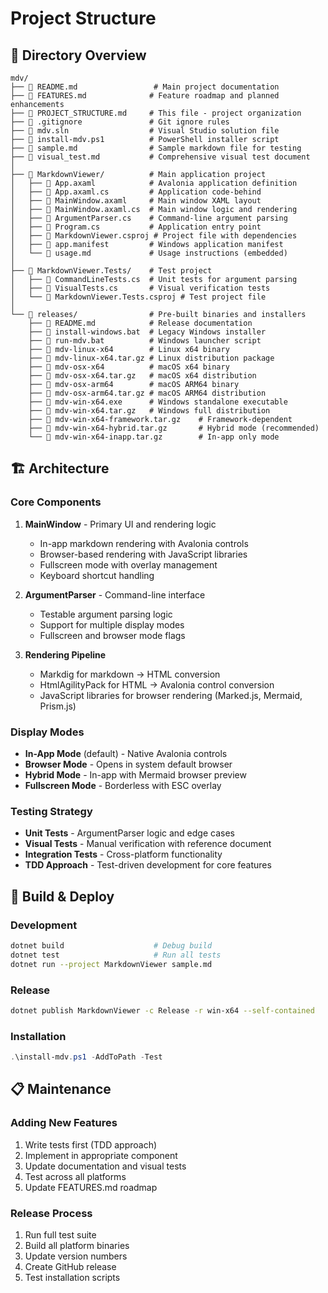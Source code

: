 # Project Structure

## 📁 Directory Overview

```
mdv/
├── 📄 README.md                 # Main project documentation
├── 📄 FEATURES.md              # Feature roadmap and planned enhancements
├── 📄 PROJECT_STRUCTURE.md     # This file - project organization
├── 📄 .gitignore               # Git ignore rules
├── 📄 mdv.sln                  # Visual Studio solution file
├── 📄 install-mdv.ps1          # PowerShell installer script
├── 📄 sample.md                # Sample markdown file for testing
├── 📄 visual_test.md           # Comprehensive visual test document
│
├── 📁 MarkdownViewer/          # Main application project
│   ├── 📄 App.axaml            # Avalonia application definition
│   ├── 📄 App.axaml.cs         # Application code-behind
│   ├── 📄 MainWindow.axaml     # Main window XAML layout
│   ├── 📄 MainWindow.axaml.cs  # Main window logic and rendering
│   ├── 📄 ArgumentParser.cs    # Command-line argument parsing
│   ├── 📄 Program.cs           # Application entry point
│   ├── 📄 MarkdownViewer.csproj # Project file with dependencies
│   ├── 📄 app.manifest         # Windows application manifest
│   └── 📄 usage.md             # Usage instructions (embedded)
│
├── 📁 MarkdownViewer.Tests/    # Test project
│   ├── 📄 CommandLineTests.cs  # Unit tests for argument parsing
│   ├── 📄 VisualTests.cs       # Visual verification tests
│   └── 📄 MarkdownViewer.Tests.csproj # Test project file
│
└── 📁 releases/                # Pre-built binaries and installers
    ├── 📄 README.md            # Release documentation
    ├── 📄 install-windows.bat  # Legacy Windows installer
    ├── 📄 run-mdv.bat          # Windows launcher script
    ├── 📄 mdv-linux-x64        # Linux x64 binary
    ├── 📄 mdv-linux-x64.tar.gz # Linux distribution package
    ├── 📄 mdv-osx-x64          # macOS x64 binary
    ├── 📄 mdv-osx-x64.tar.gz   # macOS x64 distribution
    ├── 📄 mdv-osx-arm64        # macOS ARM64 binary
    ├── 📄 mdv-osx-arm64.tar.gz # macOS ARM64 distribution
    ├── 📄 mdv-win-x64.exe      # Windows standalone executable
    ├── 📄 mdv-win-x64.tar.gz   # Windows full distribution
    ├── 📄 mdv-win-x64-framework.tar.gz    # Framework-dependent
    ├── 📄 mdv-win-x64-hybrid.tar.gz       # Hybrid mode (recommended)
    └── 📄 mdv-win-x64-inapp.tar.gz        # In-app only mode
```

## 🏗️ Architecture

### **Core Components**

1. **MainWindow** - Primary UI and rendering logic
   - In-app markdown rendering with Avalonia controls
   - Browser-based rendering with JavaScript libraries
   - Fullscreen mode with overlay management
   - Keyboard shortcut handling

2. **ArgumentParser** - Command-line interface
   - Testable argument parsing logic
   - Support for multiple display modes
   - Fullscreen and browser mode flags

3. **Rendering Pipeline**
   - Markdig for markdown → HTML conversion
   - HtmlAgilityPack for HTML → Avalonia control conversion
   - JavaScript libraries for browser rendering (Marked.js, Mermaid, Prism.js)

### **Display Modes**

- **In-App Mode** (default) - Native Avalonia controls
- **Browser Mode** - Opens in system default browser
- **Hybrid Mode** - In-app with Mermaid browser preview
- **Fullscreen Mode** - Borderless with ESC overlay

### **Testing Strategy**

- **Unit Tests** - ArgumentParser logic and edge cases
- **Visual Tests** - Manual verification with reference document
- **Integration Tests** - Cross-platform functionality
- **TDD Approach** - Test-driven development for core features

## 🚀 Build & Deploy

### **Development**
```bash
dotnet build                    # Debug build
dotnet test                     # Run all tests
dotnet run --project MarkdownViewer sample.md
```

### **Release**
```bash
dotnet publish MarkdownViewer -c Release -r win-x64 --self-contained
```

### **Installation**
```powershell
.\install-mdv.ps1 -AddToPath -Test
```

## 📋 Maintenance

### **Adding New Features**
1. Write tests first (TDD approach)
2. Implement in appropriate component
3. Update documentation and visual tests
4. Test across all platforms
5. Update FEATURES.md roadmap

### **Release Process**
1. Run full test suite
2. Build all platform binaries
3. Update version numbers
4. Create GitHub release
5. Test installation scripts